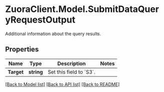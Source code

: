 # ZuoraClient.Model.SubmitDataQueryRequestOutput
Additional information about the query results. 

## Properties

Name | Type | Description | Notes
------------ | ------------- | ------------- | -------------
**Target** | **string** | Set this field to &#x60;S3&#x60;.  | 

[[Back to Model list]](../README.md#documentation-for-models) [[Back to API list]](../README.md#documentation-for-api-endpoints) [[Back to README]](../README.md)

